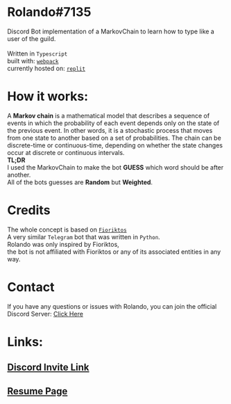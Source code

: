 # Rolando#7135
Discord Bot implementation of a MarkovChain to learn how to type like a user of the guild.<br><br>
Written in
`Typescript`<br>
built with:
[`webpack`](https://webpack.js.org)<br>
currently hosted on:
[`replit`](https://replit.com)

# How it works:
A **Markov chain** is a mathematical model that describes a sequence of events in which the probability of each event depends only on the state of the previous event. In other words, it is a stochastic process that moves from one state to another based on a set of probabilities. The chain can be discrete-time or continuous-time, depending on whether the state changes occur at discrete or continuous intervals.<br>
**TL;DR**<br>
I used the MarkovChain to make the bot **GUESS** which word should be after another.<br>
All of the bots guesses are **Random** but **Weighted**. 

# Credits
The whole concept is based on [`Fioriktos`](https://github.com/FiorixF1/fioriktos-bot)<br>
A very similar `Telegram` bot that was written in `Python`.<br>
Rolando was only inspired by Fioriktos,<br>
the bot is not affiliated with Fioriktos or any of its associated entities in any way.
# Contact
If you have any questions or issues with Rolando, you can join the official Discord Server:
[Click Here](https://discord.gg/tyrj7wte5b)
# Links:
## [Discord Invite Link](https://discord.com/api/oauth2/authorize?client_id=1100311970428756039&permissions=412317251648&scope=bot)

## [Resume Page](https://rolando.ljs360d.repl.co)





